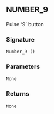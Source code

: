 ## NUMBER\_9

Pulse ‘9’ button


### Signature

`Number_9 ()`


### Parameters

`None`


### Returns

`None`